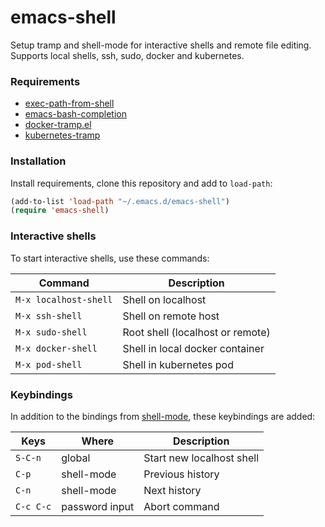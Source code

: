 # emacs-shell

Setup tramp and shell-mode for interactive shells and remote file editing. Supports local shells, ssh, sudo, docker and kubernetes.

### Requirements

* [exec-path-from-shell](https://github.com/purcell/exec-path-from-shell)
* [emacs-bash-completion](https://github.com/szermatt/emacs-bash-completion)
* [docker-tramp.el](https://github.com/emacs-pe/docker-tramp.el)
* [kubernetes-tramp](https://github.com/gruggiero/kubernetes-tramp)

### Installation

Install requirements, clone this repository and add to `load-path`:

```lisp
(add-to-list 'load-path "~/.emacs.d/emacs-shell")
(require 'emacs-shell)
```

### Interactive shells

To start interactive shells, use these commands:

| Command               | Description                      |
| --------------------- | -------------------------------- |
| `M-x localhost-shell` | Shell on localhost               |
| `M-x ssh-shell`       | Shell on remote host             |
| `M-x sudo-shell`      | Root shell (localhost or remote) |
| `M-x docker-shell`    | Shell in local docker container  |
| `M-x pod-shell`       | Shell in kubernetes pod          |

### Keybindings

In addition to the bindings from [shell-mode](https://www.gnu.org/software/emacs/manual/html_node/emacs/Shell-Mode.html), these keybindings are added:

| Keys      | Where          | Description               |
| --------- | -------------- | ------------------------- |
| `S-C-n`   | global         | Start new localhost shell |
| `C-p`     | shell-mode     | Previous history          |
| `C-n`     | shell-mode     | Next history              |
| `C-c C-c` | password input | Abort command             |
